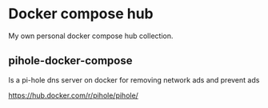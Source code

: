 # Docker compose hub
My own personal docker compose hub collection.

## pihole-docker-compose
Is a pi-hole dns server on docker for removing network ads and prevent ads

https://hub.docker.com/r/pihole/pihole/